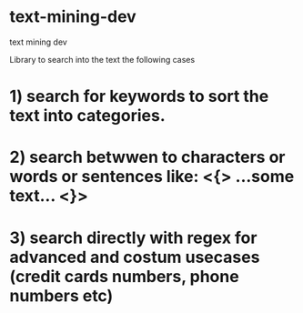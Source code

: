 # text-mining-dev
text mining dev

Library to search into the text the following cases

# 1) search for keywords to sort the text into categories.

# 2) search betwwen to characters or words or sentences like: <{> ...some text... <}>

# 3) search directly with regex for advanced and costum usecases (credit cards numbers, phone numbers etc)
